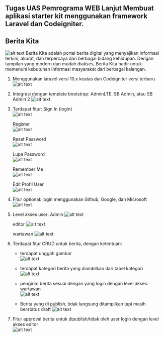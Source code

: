 ## Tugas UAS Pemrograma WEB Lanjut Membuat aplikasi starter kit menggunakan framework Laravel dan Codeigniter.

## Berita Kita
![alt text](https://github.com/samuelalfredosilla/news-website/blob/main/image.png?raw=true)
Berita Kita adalah portal berita digital yang menyajikan informasi terkini, akurat, dan terpercaya dari berbagai bidang kehidupan. Dengan tampilan yang modern dan mudah diakses, Berita Kita hadir untuk memenuhi kebutuhan informasi masyarakat dari berbagai kalangan.

1. Menggunakan laravel versi 10.x keatas dan Codeigniter versi terbaru
![alt text](https://github.com/samuelalfredosilla/news-website/blob/main/1.jpg?raw=true)

2. Integrasi dengan template bootstrap: AdminLTE, SB Admin, atau SB Admin 2
![alt text](https://github.com/samuelalfredosilla/news-website/blob/main/adminlte.jpg?raw=true)

3. Terdapat fitur:
   Sign In (login)<br>
   ![alt text](https://github.com/samuelalfredosilla/news-website/blob/main/login.jpg?raw=true)

   Register<br>
   ![alt text](https://github.com/samuelalfredosilla/news-website/blob/main/regis.jpg?raw=true)
   
   Reset Password<br>
   ![alt text](https://github.com/samuelalfredosilla/news-website/blob/main/reset.jpg?raw=true)
   
   Lupa Password<br>
   ![alt text](https://github.com/samuelalfredosilla/news-website/blob/main/forgot.jpg?raw=true)
   
   Remember Me<br>
   ![alt text](https://github.com/samuelalfredosilla/news-website/blob/main/login.jpg?raw=true?raw=true)
   
   Edit Profil User<br>
   ![alt text](https://github.com/samuelalfredosilla/news-website/blob/main/edit%20user%20profil.jpg?raw=true)

4. Fitur optional: login menggunakan Github, Google, dan Microsoft<br>
![alt text](https://github.com/samuelalfredosilla/news-website/blob/main/login.jpg?raw=true)

5. Level akses user:
   Admin
   ![alt text](https://github.com/samuelalfredosilla/news-website/blob/main/admin.jpg?raw=true)

   editor
   ![alt text](https://github.com/samuelalfredosilla/news-website/blob/main/editor.jpg?raw=true)
   
   wartawan
   ![alt text](https://github.com/samuelalfredosilla/news-website/blob/main/wartawan.jpg?raw=true)
   
6. Terdapat fitur CRUD untuk berita, dengan ketentuan:
     - terdapat unggah gambar<br>
       ![alt text](https://github.com/samuelalfredosilla/news-website/blob/main/unggah.jpg?raw=true)
       
     - terdapat kategori berita yang diambilkan dari tabel kategori<br>
       ![alt text](https://github.com/samuelalfredosilla/news-website/blob/main/kategori.jpg?raw=true)
       
     - pengirim berita sesuai dengan yang login dengan level akses: wartawan<br>
       ![alt text](https://github.com/samuelalfredosilla/news-website/blob/main/pengirim%20berita%20akses%20wartawan.jpg?raw=true)
       
     - Berita yang di publish, tidak langsung ditampilkan tapi masih berstatus draft
       ![alt text](https://github.com/samuelalfredosilla/news-website/blob/main/draft.jpg?raw=true)
       
 7. Fitur approval berita untuk dipublish/tidak oleh user login dengan level akses editor<br>
    ![alt text](https://github.com/samuelalfredosilla/news-website/blob/main/approval.jpg?raw=true)
    
